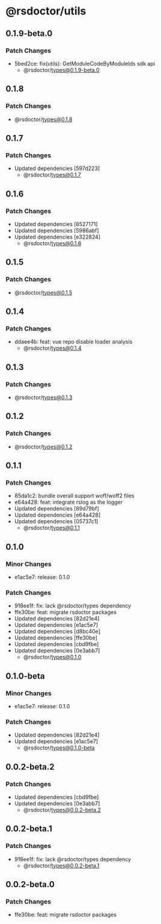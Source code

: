 # @rsdoctor/utils

## 0.1.9-beta.0

### Patch Changes

- 5bed2ce: fix(utils): GetModuleCodeByModuleIds sdk api
  - @rsdoctor/types@0.1.9-beta.0

## 0.1.8

### Patch Changes

- @rsdoctor/types@0.1.8

## 0.1.7

### Patch Changes

- Updated dependencies [597d223]
  - @rsdoctor/types@0.1.7

## 0.1.6

### Patch Changes

- Updated dependencies [8527171]
- Updated dependencies [5986abf]
- Updated dependencies [e322824]
  - @rsdoctor/types@0.1.6

## 0.1.5

### Patch Changes

- @rsdoctor/types@0.1.5

## 0.1.4

### Patch Changes

- ddaee4b: feat: vue repo disable loader analysis
  - @rsdoctor/types@0.1.4

## 0.1.3

### Patch Changes

- @rsdoctor/types@0.1.3

## 0.1.2

### Patch Changes

- @rsdoctor/types@0.1.2

## 0.1.1

### Patch Changes

- 85da1c2: bundle overall support woff/woff2 files
- e64a428: feat: integrate rslog as the logger
- Updated dependencies [89d79bf]
- Updated dependencies [e64a428]
- Updated dependencies [05737c1]
  - @rsdoctor/types@0.1.1

## 0.1.0

### Minor Changes

- e1ac5e7: release: 0.1.0

### Patch Changes

- 918ee1f: fix: lack @rsdoctor/types dependency
- ffe30be: feat: migrate rsdoctor packages
- Updated dependencies [82d21e4]
- Updated dependencies [e1ac5e7]
- Updated dependencies [d8bc40e]
- Updated dependencies [ffe30be]
- Updated dependencies [cbd9fbe]
- Updated dependencies [0e3abb7]
  - @rsdoctor/types@0.1.0

## 0.1.0-beta

### Minor Changes

- e1ac5e7: release: 0.1.0

### Patch Changes

- Updated dependencies [82d21e4]
- Updated dependencies [e1ac5e7]
  - @rsdoctor/types@0.1.0-beta

## 0.0.2-beta.2

### Patch Changes

- Updated dependencies [cbd9fbe]
- Updated dependencies [0e3abb7]
  - @rsdoctor/types@0.0.2-beta.2

## 0.0.2-beta.1

### Patch Changes

- 918ee1f: fix: lack @rsdoctor/types dependency
  - @rsdoctor/types@0.0.2-beta.1

## 0.0.2-beta.0

### Patch Changes

- ffe30be: feat: migrate rsdoctor packages
